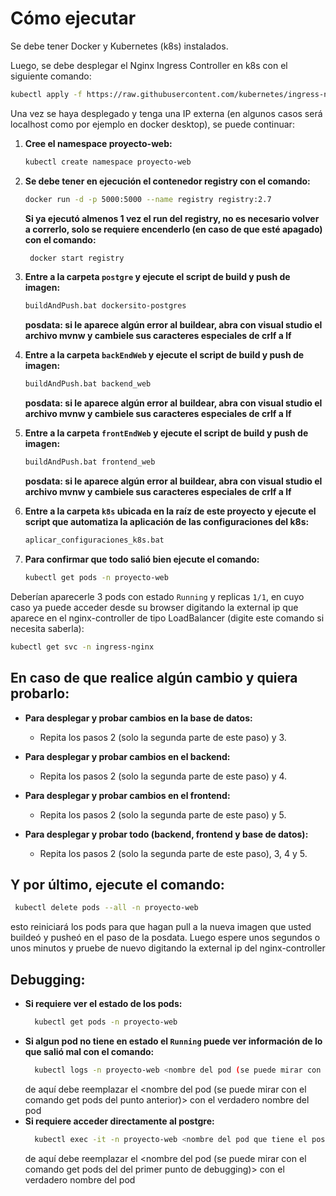 # Cómo ejecutar

Se debe tener Docker y Kubernetes (k8s) instalados.

Luego, se debe desplegar el Nginx Ingress Controller en k8s con el siguiente comando:
 ```bash
kubectl apply -f https://raw.githubusercontent.com/kubernetes/ingress-nginx/main/deploy/static/provider/cloud/deploy.yaml -n ingress-nginx
 ```

Una vez se haya desplegado y tenga una IP externa (en algunos casos será localhost como por ejemplo en docker desktop), se puede continuar:

1. **Cree el namespace proyecto-web:**
    ```bash
    kubectl create namespace proyecto-web
    ```

2. **Se debe tener en ejecución el contenedor registry con el comando:**
    ```bash
    docker run -d -p 5000:5000 --name registry registry:2.7
    ```
    **Si ya ejecutó almenos 1 vez el run del registry, no es necesario volver a correrlo, solo se requiere encenderlo (en caso de que esté apagado) con el comando:**
   ```bash
    docker start registry
    ```

3. **Entre a la carpeta `postgre` y ejecute el script de build y push de imagen:**
    ```bash
    buildAndPush.bat dockersito-postgres
    ```
     **posdata: si le aparece algún error al buildear, abra con visual studio el archivo mvnw y cambiele sus caracteres especiales de crlf a lf**

4. **Entre a la carpeta `backEndWeb` y ejecute el script de build y push de imagen:**
    ```bash
    buildAndPush.bat backend_web
    ```
    **posdata: si le aparece algún error al buildear, abra con visual studio el archivo mvnw y cambiele sus caracteres especiales de crlf a lf**

5. **Entre a la carpeta `frontEndWeb` y ejecute el script de build y push de imagen:**
    ```bash
    buildAndPush.bat frontend_web
    ```
    **posdata: si le aparece algún error al buildear, abra con visual studio el archivo mvnw y cambiele sus caracteres especiales de crlf a lf**

6. **Entre a la carpeta `k8s` ubicada en la raíz de este proyecto y ejecute el script que automatiza la aplicación de las configuraciones del k8s:**
    ```bash
    aplicar_configuraciones_k8s.bat
    ```

7. **Para confirmar que todo salió bien ejecute el comando:**
    ```bash
    kubectl get pods -n proyecto-web
    ```

Deberían aparecerle 3 pods con estado `Running` y replicas `1/1`, en cuyo caso ya puede acceder desde su browser digitando la external ip que aparece en el nginx-controller de tipo LoadBalancer (digite este comando si necesita saberla):
   ```bash
   kubectl get svc -n ingress-nginx
   ```
    
## En caso de que realice algún cambio y quiera probarlo: 
- **Para desplegar y probar cambios en la base de datos:**
  - Repita los pasos 2 (solo la segunda parte de este paso) y 3.

- **Para desplegar y probar cambios en el backend:**
  - Repita los pasos 2 (solo la segunda parte de este paso) y 4.

- **Para desplegar y probar cambios en el frontend:**
  - Repita los pasos 2 (solo la segunda parte de este paso) y 5.

- **Para desplegar y probar todo (backend, frontend y base de datos):**
  - Repita los pasos 2 (solo la segunda parte de este paso), 3, 4 y 5.

## Y por último, ejecute el comando:
   ```bash
    kubectl delete pods --all -n proyecto-web
   ```
    
esto reiniciará los pods para que hagan pull a la nueva imagen que usted buildeó y pusheó en el paso de la posdata. Luego espere unos segundos o unos minutos y pruebe de nuevo digitando la external ip del nginx-controller

## Debugging:
- **Si requiere ver el estado de los pods:**
  ```bash
    kubectl get pods -n proyecto-web
   ```
- **Si algun pod no tiene en estado el  `Running` puede ver información de lo que salió mal con el comando:**
  ```bash
    kubectl logs -n proyecto-web <nombre del pod (se puede mirar con el comando get pods del punto anterior)>
   ```
  de aquí debe reemplazar el <nombre del pod (se puede mirar con el comando get pods del punto anterior)> con el verdadero nombre del pod
- **Si requiere acceder directamente al postgre:**
  ```bash
    kubectl exec -it -n proyecto-web <nombre del pod que tiene el postgres (se puede mirar con el comando get pods del primer punto de debugging)> -- /bin/bash
   ```
  de aquí debe reemplazar el <nombre del pod (se puede mirar con el comando get pods del del primer punto de debugging)> con el verdadero nombre del pod

